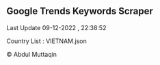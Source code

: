 

## Google Trends Keywords Scraper 
 
Last Update 09-12-2022 , 22:38:52

Country List :
VIETNAM.json



© Abdul Muttaqin 
